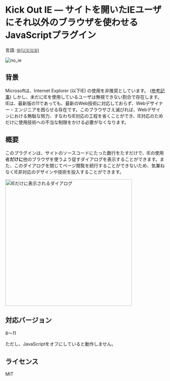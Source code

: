 # Kick Out IE ― サイトを開いたIEユーザにそれ以外のブラウザを使わせるJavaScriptプラグイン

言語: [🌐(🇺🇸🇬🇧)](./README.md)

![no_ie](https://user-images.githubusercontent.com/12870451/60697504-9d1c6180-9f25-11e9-9dbb-9e0529c500d5.png)


## 背景

Microsoftは、Internet Explorer (以下IE) の使用を非推奨としています。 ([参考記事](https://blogs.technet.microsoft.com/jpieblog/2018/07/18/internet-explorer-support/)) しかし、未だにIEを使用しているユーザは無視できない割合で存在します。IEは、最新版の11であっても、最新のWeb技術に対応しておらず、Webデザイナー・エンジニアを困らせる存在です。このブラウザさえ滅びれば、Webデザインにおける無駄な努力、すなわちIE対応の工程を省くことができ、IE対応のためだけに使用技術への不当な制限をかける必要がなくなります。

## 概要

このプラグインは、サイトのソースコードにたった数行をたすだけで、IEの使用者**だけに**他のブラウザを使うよう促すダイアログを表示することができます。また、このダイアログを閉じてページ閲覧を続行することができないため、気兼ねなくIE非対応のデザインや技術を投入することができます。

<img src="https://user-images.githubusercontent.com/12870451/62096811-dc896400-b2bf-11e9-9146-5beca73b03c3.png" alt="IEだけに表示されるダイアログ" height="400">

## 対応バージョン

8～11

ただし、JavaScriptをオフにしていると動作しません。

## ライセンス

MIT
